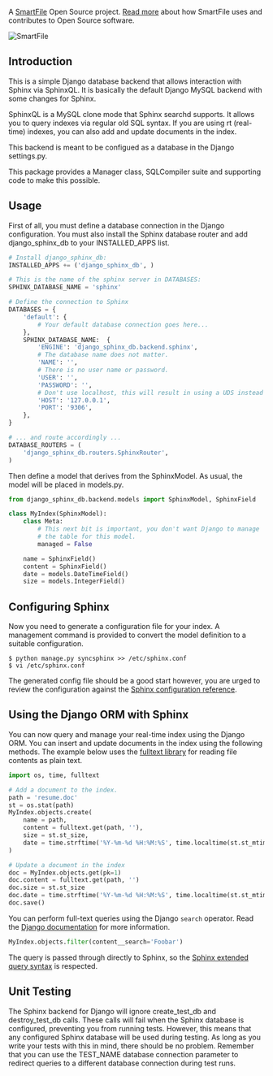 A [SmartFile](http://www.smartfile.com/) Open Source project.
[Read more](http://www.smartfile.com/open-source.html) about how SmartFile uses and
contributes to Open Source software.

![SmartFile](http://www.smartfile.com/images/logo.jpg)

Introduction
----

This is a simple Django database backend that allows interaction with Sphinx
via SphinxQL. It is basically the default Django MySQL backend with some changes
for Sphinx.

SphinxQL is a MySQL clone mode that Sphinx searchd supports. It allows you to
query indexes via regular old SQL syntax. If you are using rt (real-time) indexes,
you can also add and update documents in the index.

This backend is meant to be configued as a database in the Django settings.py.

This package provides a Manager class, SQLCompiler suite and supporting code to
make this possible.

Usage
----

First of all, you must define a database connection in the Django configuration.
You must also install the Sphinx database router and add django_sphinx_db to your
INSTALLED_APPS list.

```python
# Install django_sphinx_db:
INSTALLED_APPS += ('django_sphinx_db', )

# This is the name of the sphinx server in DATABASES:
SPHINX_DATABASE_NAME = 'sphinx'

# Define the connection to Sphinx
DATABASES = {
    'default': {
        # Your default database connection goes here...
    },
    SPHINX_DATABASE_NAME:  {
        'ENGINE': 'django_sphinx_db.backend.sphinx',
        # The database name does not matter.
        'NAME': '',
        # There is no user name or password.
        'USER': '',
        'PASSWORD': '',
        # Don't use localhost, this will result in using a UDS instead of TCP...
        'HOST': '127.0.0.1',
        'PORT': '9306',
    },
}

# ... and route accordingly ...
DATABASE_ROUTERS = (
    'django_sphinx_db.routers.SphinxRouter',
)
```

Then define a model that derives from the SphinxModel. As usual, the model will be placed in models.py.

```python
from django_sphinx_db.backend.models import SphinxModel, SphinxField

class MyIndex(SphinxModel):
    class Meta:
        # This next bit is important, you don't want Django to manage
        # the table for this model.
        managed = False

    name = SphinxField()
    content = SphinxField()
    date = models.DateTimeField()
    size = models.IntegerField()
```

Configuring Sphinx
----

Now you need to generate a configuration file for your index. A management
command is provided to convert the model definition to a suitable configuration.

```
$ python manage.py syncsphinx >> /etc/sphinx.conf
$ vi /etc/sphinx.conf
```

The generated config file should be a good start however, you are urged to
review the configuration against the
[Sphinx configuration reference](http://sphinxsearch.com/docs/2.0.2/confgroup-index.html).

Using the Django ORM with Sphinx
----

You can now query and manage your real-time index using the Django ORM. You can
insert and update documents in the index using the following methods. The example
below uses the [fulltext library](https://github.com/btimby/fulltext) for reading
file contents as plain text.

```python
import os, time, fulltext

# Add a document to the index.
path = 'resume.doc'
st = os.stat(path)
MyIndex.objects.create(
    name = path,
    content = fulltext.get(path, ''),
    size = st.st_size,
    date = time.strftime('%Y-%m-%d %H:%M:%S', time.localtime(st.st_mtime)),
)

# Update a document in the index
doc = MyIndex.objects.get(pk=1)
doc.content = fulltext.get(path, '')
doc.size = st.st_size
doc.date = time.strftime('%Y-%m-%d %H:%M:%S', time.localtime(st.st_mtime))
doc.save()
```

You can perform full-text queries using the Django `search` operator. Read the
[Django documentation](https://docs.djangoproject.com/en/dev/ref/models/querysets/#search)
for more information.

```python
MyIndex.objects.filter(content__search='Foobar')
```

The query is passed through directly to Sphinx, so the
[Sphinx extended query syntax](http://sphinxsearch.com/docs/2.0.2/extended-syntax.html)
is respected.

Unit Testing
----

The Sphinx backend for Django will ignore create_test_db and destroy_test_db calls. These
calls will fail when the Sphinx database is configured, preventing you from running tests.
However, this means that any configured Sphinx database will be used during testing. As
long as you write your tests with this in mind, there should be no problem. Remember that you
can use the TEST_NAME database connection parameter to redirect queries to a different database
connection during test runs.
